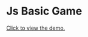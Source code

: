 # Js Basic Game
[Click to view the demo.](https://muhammederdinc.github.io/photo-editing-with-only-css-and-javascript/)
